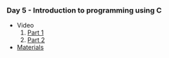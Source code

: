 ### Day 5 - Introduction to programming using C

* Video
  1. [Part 1](https://itihub.sharepoint.com/sites/SD43_SWAPD/Shared%20Documents/General/Recordings/Intro%20to%20Programming%20Lect05-20221020_090520-Meeting%20Recording.mp4?web=1)
  2. [Part 2](https://itihub.sharepoint.com/sites/SD43_SWAPD/Shared%20Documents/General/Recordings/General-20221020_111205-Meeting%20Recording.mp4?web=1)
* [Materials](https://drive.google.com/drive/folders/1mGxPaU20CmrHOYbXyIyS9QymUvepgDis?usp=sharing)
